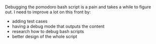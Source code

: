 Debugging the pomodoro bash script is a pain and takes a while to figure out. I
need to improve a lot on this front by:

- adding test cases
- having a debug mode that outputs the content
- research how to debug bash scripts
- better design of the whole script
